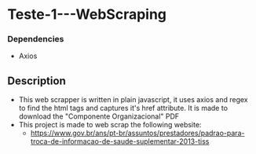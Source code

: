 # **Teste-1---WebScraping**

### **Dependencies**

- Axios

## **Description**

- This web scrapper is written in plain javascript, it uses axios and regex to find the html tags and captures it's href attribute. It is made to download the "Componente Organizacional" PDF
- This project is made to web scrap the following website:
  - https://www.gov.br/ans/pt-br/assuntos/prestadores/padrao-para-troca-de-informacao-de-saude-suplementar-2013-tiss